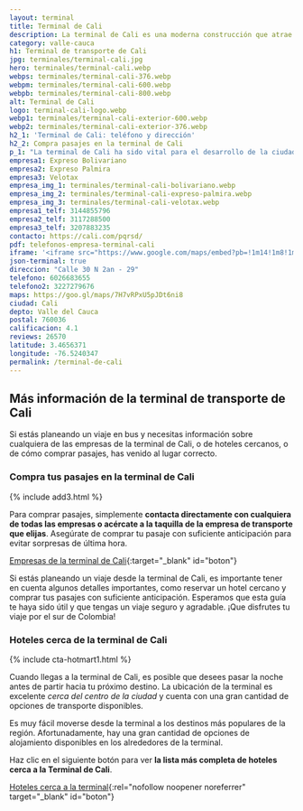 ```yaml
---
layout: terminal
title: Terminal de Cali
description: La terminal de Cali es una moderna construcción que atrae miles de visitantes a diario. Viaja seguro por esta terminal de transporte.
category: valle-cauca
h1: Terminal de transporte de Cali
jpg: terminales/terminal-cali.jpg
hero: terminales/terminal-cali.webp
webps: terminales/terminal-cali-376.webp
webpm: terminales/terminal-cali-600.webp
webpb: terminales/terminal-cali-800.webp
alt: Terminal de Cali
logo: terminal-cali-logo.webp
webp1: terminales/terminal-cali-exterior-600.webp
webp2: terminales/terminal-cali-exterior-376.webp
h2_1: 'Terminal de Cali: teléfono y dirección'
h2_2: Compra pasajes en la terminal de Cali
p_1: "La terminal de Cali ha sido vital para el desarrollo de la ciudad. También, ha sido y sigue siendo una fuente de generación de empleo."
empresa1: Expreso Bolivariano
empresa2: Expreso Palmira
empresa3: Velotax
empresa_img_1: terminales/terminal-cali-bolivariano.webp
empresa_img_2: terminales/terminal-cali-expreso-palmira.webp
empresa_img_3: terminales/terminal-cali-velotax.webp
empresa1_telf: 3144855796
empresa2_telf: 3117288500
empresa3_telf: 3207883235
contacto: https://cali.com/pqrsd/
pdf: telefonos-empresa-terminal-cali
iframe: '<iframe src="https://www.google.com/maps/embed?pb=!1m14!1m8!1m3!1d3965.8771378474376!2d-75.571231!3d6.279879!3m2!1i1024!2i768!4f13.1!3m3!1m2!1s0x8e4428d778c62ff7%3A0x14b3b886bb9997e3!2sTerminales%20Medell%C3%ADn%20-%20Norte!5e0!3m2!1ses!2sco!4v1676576605595!5m2!1ses!2sco" width="100%" height="450" style="border:0;" allowfullscreen="" loading="lazy" referrerpolicy="no-referrer-when-downgrade"></iframe>'
json-terminal: true
direccion: "Calle 30 N 2an - 29"
telefono: 6026683655
telefono2: 3227279676
maps: https://goo.gl/maps/7H7vRPxU5pJDt6ni8
ciudad: Cali
depto: Valle del Cauca
postal: 760036
calificacion: 4.1
reviews: 26570
latitude: 3.4656371
longitude: -76.5240347
permalink: /terminal-de-cali
---
```

## Más información de la terminal de transporte de Cali

Si estás planeando un viaje en bus y necesitas información sobre cualquiera de las empresas de la terminal de Cali, o de hoteles cercanos, o de cómo comprar pasajes, has venido al lugar correcto.

### Compra tus pasajes en la terminal de Cali

{% include add3.html %}

Para comprar pasajes, simplemente **contacta directamente con cualquiera de todas las empresas o acércate a la taquilla de la empresa de transporte que elijas**. Asegúrate de comprar tu pasaje con suficiente anticipación para evitar sorpresas de última hora.

[Empresas de la terminal de Cali]({{page.url}}/{{page.pdf}}){:target="_blank" id="boton"}

Si estás planeando un viaje desde la terminal de Cali, es importante tener en cuenta algunos detalles importantes, como reservar un hotel cercano y comprar tus pasajes con suficiente anticipación. Esperamos que esta guía te haya sido útil y que tengas un viaje seguro y agradable. ¡Que disfrutes tu viaje por el sur de Colombia!

### Hoteles cerca de la terminal de Cali

{% include cta-hotmart1.html %}

Cuando llegas a la terminal de Cali, es posible que desees pasar la noche antes de partir hacia tu próximo destino. La ubicación de la terminal es excelente *cerca del centro de la ciudad* y cuenta con una gran cantidad de opciones de transporte disponibles.

Es muy fácil moverse desde la terminal a los destinos más populares de la región. Afortunadamente, hay una gran cantidad de opciones de alojamiento disponibles en los alrededores de la terminal.

Haz clic en el siguiente botón para ver **la lista más completa de hoteles cerca a la Terminal de Cali**.

[Hoteles cerca a la terminal](https://www.google.com/maps/search/Hoteles/@10.910865,-74.7979319,15.75z/data=!4m2!2m1!6e3){:rel="nofollow noopener noreferrer" target="_blank" id="boton"}
